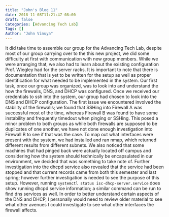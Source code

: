 ```yaml
---
title: "John's Blog 11"
date: 2018-11-08T11:21:47-08:00
draft: false
Categories: [Advancing Tech Lab]
Tags: []
Author: "John Vinuya"
---
```

It did take time to assemble our group for the Advancing Tech Lab, despite most of our group carrying over to the this new project, we did some difficulty at first with communication with new group members. While we were arranging that, we also had to learn about the existing configuration Prof. Wiegley had for the server racks. It is important to note that there is documentation that is yet to be written for the setup as well as proper identification for what needed to be implemented in the system. 
Our first task, once our group was organized, was to look into and understand the how the firewalls, DNS, and DHCP was configured. Once we received our credentials to ssh into the system, our group had chosen to look into the DNS and DHCP configuration. The first issue we encountered involved the stability of the firewalls; we found that SSHing into Firewall A was successful most of the time, whereas Firewall B was found to have some instability and frequently timedout when pinging or SSHing. This posed a minor problem to both groups as while both firewalls are supposed to be duplicates of one another, we have not done enough investigation into Firewall B to see if that was the case. 
To map out what interfaces were present with the system, we had installed and ran nmap, which returned different results from different subnets. We also noticed that some machines that had pinged back were actually located off campus and considering how the system should technically be encapsulated in our environment, we decided that was something to take note of.
Further investigation into the dhcpd service also revealed that the service had been stopped and that current records came from both this semester and last spring; however further investigation is needed to see the purpose of this setup. However, running `systemctl status isc-dhcp-server.service` does show running dhcpd service information; a similar command can be run to find dns services as well.
In order to better understand certain aspects of the DNS and DHCP, I personally would need to review older material to see what other avenues I could investigate to see what other interfaces the firewall affects.